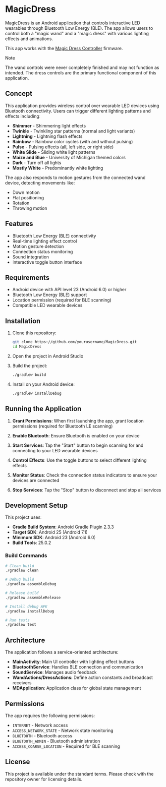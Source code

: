 # MagicDress

MagicDress is an Android application that controls interactive LED wearables through Bluetooth Low Energy (BLE). The app allows users to control both a "magic wand" and a "magic dress" with various lighting effects and animations.

This app works with the [Magic Dress Controller](https://github.com/keithfry/dress-controller) firmware.

> [!NOTE] 
> The wand controls were never completely finished and may not function as intended. The dress controls are the primary functional component of this application.

## Concept

This application provides wireless control over wearable LED devices using Bluetooth connectivity. Users can trigger different lighting patterns and effects including:

- **Shimmer** - Shimmering light effects
- **Twinkle** - Twinkling star patterns (normal and light variants)
- **Lightning** - Lightning flash effects
- **Rainbow** - Rainbow color cycles (with and without pulsing)
- **Pulse** - Pulsing effects (all, left side, or right side)
- **White Slide** - Sliding white light patterns
- **Maize and Blue** - University of Michigan themed colors
- **Dark** - Turn off all lights
- **Mostly White** - Predominantly white lighting

The app also responds to motion gestures from the connected wand device, detecting movements like:
- Down motion
- Flat positioning
- Rotation
- Throwing motion

## Features

- Bluetooth Low Energy (BLE) connectivity
- Real-time lighting effect control
- Motion gesture detection
- Connection status monitoring
- Sound integration
- Interactive toggle button interface

## Requirements

- Android device with API level 23 (Android 6.0) or higher
- Bluetooth Low Energy (BLE) support
- Location permission (required for BLE scanning)
- Compatible LED wearable devices

## Installation

1. Clone this repository:
   ```bash
   git clone https://github.com/yourusername/MagicDress.git
   cd MagicDress
   ```

2. Open the project in Android Studio

3. Build the project:
   ```bash
   ./gradlew build
   ```

4. Install on your Android device:
   ```bash
   ./gradlew installDebug
   ```

## Running the Application

1. **Grant Permissions**: When first launching the app, grant location permissions (required for Bluetooth LE scanning)

2. **Enable Bluetooth**: Ensure Bluetooth is enabled on your device

3. **Start Services**: Tap the "Start" button to begin scanning for and connecting to your LED wearable devices

4. **Control Effects**: Use the toggle buttons to select different lighting effects

5. **Monitor Status**: Check the connection status indicators to ensure your devices are connected

6. **Stop Services**: Tap the "Stop" button to disconnect and stop all services

## Development Setup

This project uses:
- **Gradle Build System**: Android Gradle Plugin 2.3.3
- **Target SDK**: Android 25 (Android 7.1)
- **Minimum SDK**: Android 23 (Android 6.0)
- **Build Tools**: 25.0.2

### Build Commands

```bash
# Clean build
./gradlew clean

# Debug build
./gradlew assembleDebug

# Release build
./gradlew assembleRelease

# Install debug APK
./gradlew installDebug

# Run tests
./gradlew test
```

## Architecture

The application follows a service-oriented architecture:

- **MainActivity**: Main UI controller with lighting effect buttons
- **BluetoothService**: Handles BLE connection and communication
- **SoundService**: Manages audio feedback
- **WandActions/DressActions**: Define action constants and broadcast receivers
- **MDApplication**: Application class for global state management

## Permissions

The app requires the following permissions:
- `INTERNET` - Network access
- `ACCESS_NETWORK_STATE` - Network state monitoring
- `BLUETOOTH` - Bluetooth access
- `BLUETOOTH_ADMIN` - Bluetooth administration
- `ACCESS_COARSE_LOCATION` - Required for BLE scanning

## License


This project is available under the standard terms. Please check with the repository owner for licensing details.
